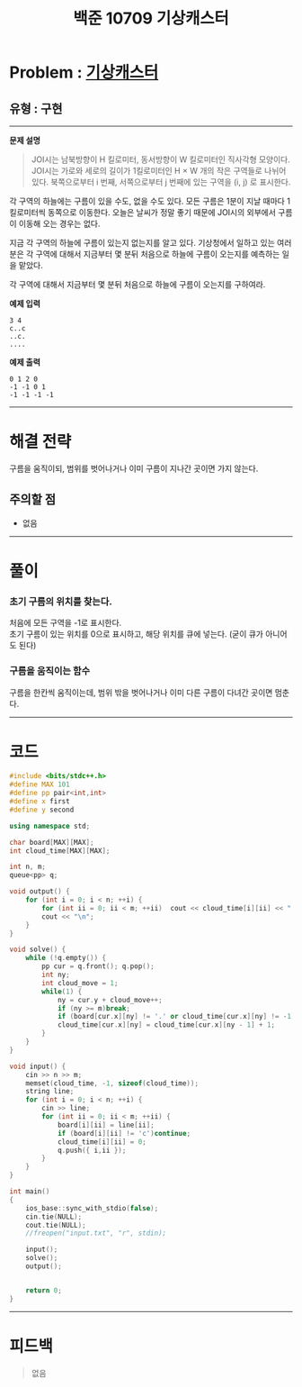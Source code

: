 ﻿---
title: 백준 10709 기상캐스터
categories:
- PS
tags:
- baekjoon
- PS
- JOI
- Problem Solve
---

<!-- 문제 번호 -->

# Problem : [기상캐스터](boj.kr/10709)
## 유형 : 구현

---


**문제 설명**

> JOI시는 남북방향이 H 킬로미터, 동서방향이 W 킬로미터인 직사각형 모양이다. JOI시는 가로와 세로의 길이가 1킬로미터인 H × W 개의 작은 구역들로 나뉘어 있다. 북쪽으로부터 i 번째, 서쪽으로부터 j 번째에 있는 구역을 (i, j) 로 표시한다.
>
각 구역의 하늘에는 구름이 있을 수도, 없을 수도 있다. 모든 구름은 1분이 지날 때마다 1킬로미터씩 동쪽으로 이동한다. 오늘은 날씨가 정말 좋기 때문에 JOI시의 외부에서 구름이 이동해 오는 경우는 없다.
>
지금 각 구역의 하늘에 구름이 있는지 없는지를 알고 있다. 기상청에서 일하고 있는 여러분은 각 구역에 대해서 지금부터 몇 분뒤 처음으로 하늘에 구름이 오는지를 예측하는 일을 맡았다.
>
각 구역에 대해서 지금부터 몇 분뒤 처음으로 하늘에 구름이 오는지를 구하여라.

**예제 입력**

```
3 4
c..c
..c.
....
```

**예제 출력**

```
0 1 2 0
-1 -1 0 1
-1 -1 -1 -1
```

---


# 해결 전략

> 
구름을 움직이되, 범위를 벗어나거나 이미 구름이 지나간 곳이면 가지 않는다.



## 주의할 점

* 없음


---



# 풀이

### 초기 구름의 위치를 찾는다.
처음에 모든 구역을 -1로 표시한다.  
초기 구름이 있는 위치를 0으로 표시하고, 해당 위치를 큐에 넣는다. (굳이 큐가 아니어도 된다)


### 구름을 움직이는 함수
구름을 한칸씩 움직이는데, 범위 밖을 벗어나거나 이미 다른 구름이 다녀간 곳이면 멈춘다. 

---

# 코드

```c++
#include <bits/stdc++.h>
#define MAX 101
#define pp pair<int,int>
#define x first
#define y second

using namespace std;

char board[MAX][MAX];
int cloud_time[MAX][MAX];

int n, m;
queue<pp> q;

void output() {
	for (int i = 0; i < n; ++i) {
		for (int ii = 0; ii < m; ++ii)	cout << cloud_time[i][ii] << " ";
		cout << "\n";
	}
}

void solve() {
	while (!q.empty()) {
		pp cur = q.front(); q.pop();
		int ny;
		int cloud_move = 1;
		while(1) {
			ny = cur.y + cloud_move++;
			if (ny >= m)break;
			if (board[cur.x][ny] != '.' or cloud_time[cur.x][ny] != -1)break;
			cloud_time[cur.x][ny] = cloud_time[cur.x][ny - 1] + 1;
		}
	}
}

void input() {
	cin >> n >> m;
	memset(cloud_time, -1, sizeof(cloud_time));
	string line;
	for (int i = 0; i < n; ++i) {
		cin >> line;
		for (int ii = 0; ii < m; ++ii) {
			board[i][ii] = line[ii];
			if (board[i][ii] != 'c')continue;
			cloud_time[i][ii] = 0;	
			q.push({ i,ii });
		}
	}
}

int main()
{
	ios_base::sync_with_stdio(false);
	cin.tie(NULL);
	cout.tie(NULL);
    //freopen("input.txt", "r", stdin);

	input();
	solve();
	output();


	return 0;
}
```


---


# 피드백


> 없음
